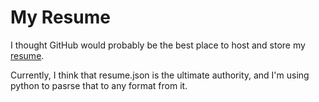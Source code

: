 # My Resume

I thought GitHub would probably be the best place to host and store my [resume]("https://github.com/arabenjamin/resume/blob/master/resume.md").

Currently, I think that resume.json is the ultimate authority, and I'm using python to pasrse that to any format from it. 


